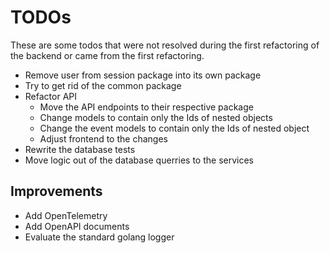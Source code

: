 # TODOs

These are some todos that were not resolved during the first refactoring of the backend or came from the first
refactoring.

- Remove user from session package into its own package
- Try to get rid of the common package
- Refactor API
  - Move the API endpoints to their respective package
  - Change models to contain only the Ids of nested objects
  - Change the event models to contain only the Ids of nested object
  - Adjust frontend to the changes
- Rewrite the database tests
- Move logic out of the database querries to the services

## Improvements

- Add OpenTelemetry
- Add OpenAPI documents
- Evaluate the standard golang logger
